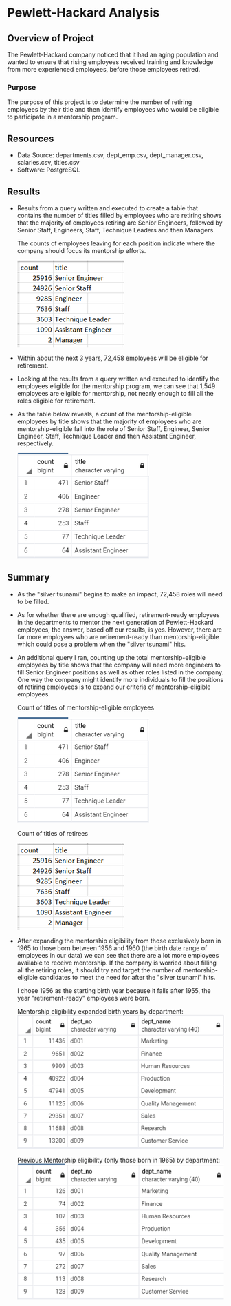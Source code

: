 # Pewlett-Hackard Analysis

## Overview of Project

The Pewlett-Hackard company noticed that it had an aging population and wanted to ensure that rising employees received training and knowledge from more experienced employees, before those employees retired.

### Purpose

The purpose of this project is to determine the number of retiring employees by their title and then identify employees who would be eligible to participate in a mentorship program.

## Resources

- Data Source: departments.csv, dept_emp.csv, dept_manager.csv, salaries.csv, titles.csv
- Software: PostgreSQL

## Results

- Results from a query written and executed to create a table that contains the number of titles filled by employees who are retiring shows that the majority of employees retiring are Senior Engineers, followed by Senior Staff, Engineers, Staff, Technique Leaders and then Managers.

  The counts of employees leaving for each position indicate where the company should focus its mentorship efforts.

   ![titles of retirees](Photos/TitlesofRetirees.PNG)

- Within about the next 3 years, 72,458 employees will be eligible for retirement.
- Looking at the results from a query written and executed to identify the employees eligible for the mentorship program, we can see that 1,549 employees are eligible for mentorship, not nearly enough to fill all the roles eligible for retirement.
- As the table below reveals, a count of the mentorship-eligible employees by title shows that the majority of employees who are mentorship-eligible fall into the role of Senior Staff, Engineer, Senior Engineer, Staff, Technique Leader and then Assistant Engineer, respectively.
  
  ![titles of mentorship-eligible employees](Photos/MentorshipTitles.PNG)


## Summary

- As the "silver tsunami" begins to make an impact, 72,458 roles will need to be filled. 
- As for whether there are enough qualified, retirement-ready employees in the departments to mentor the next generation of Pewlett-Hackard employees, the answer, based off our results, is yes. However, there are far more employees who are retirement-ready than mentorship-eligible which could pose a problem when the "silver tsunami" hits.
-  An additional query I ran, counting up the total mentorship-eligible employees by title shows that the company will need more engineers to fill Senior Engineer positions as well as other roles listed in the company. One way the company might identify more individuals to fill the positions of retiring employees is to expand our criteria of mentorship-eligible employees.
  
   Count of titles of mentorship-eligible employees

    ![titles of mentorship-eligible employees](Photos/MentorshipTitles.PNG)

    Count of titles of retirees

    ![titles of retirees](Photos/TitlesofRetirees.PNG)
-  After expanding the mentorship eligibility from those exclusively born in 1965 to those born between 1956 and 1960 (the birth date range of employees in our data) we can see that there are a lot more employees available to receive mentorship.
  If the company is worried about filling all the retiring roles, it should try and target the number of mentorship-eligible candidates to meet the need for after the "silver tsunami" hits. 
  
    I chose 1956 as the starting birth year because it falls after 1955, the year "retirement-ready" employees were born.
    
    Mentorship eligibility expanded birth years by department:
  ![mentorship_expanded](Photos/MentorshipEligibilityExpanded.PNG)

   Previous Mentorship eligibility (only those born in 1965) by department:
  ![mentorship_1965](Photos/MentorshipEligibility.PNG)
